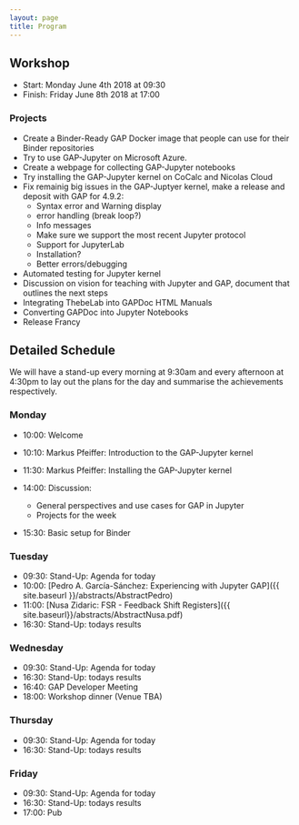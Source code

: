 ```yaml
---
layout: page
title: Program
---
```



## Workshop
* Start: Monday June 4th 2018 at 09:30
* Finish: Friday June 8th 2018 at 17:00

### Projects

* Create a Binder-Ready GAP Docker image that people can use for their Binder repositories
* Try to use GAP-Jupyter on Microsoft Azure.
* Create a webpage for collecting GAP-Jupyter notebooks
* Try installing the GAP-Jupyter kernel on CoCalc and Nicolas Cloud
* Fix remainig big issues in the GAP-Juptyer kernel, make a release and deposit with GAP for 4.9.2:
    * Syntax error and Warning display
    * error handling (break loop?)
    * Info messages
    * Make sure we support the most recent Jupyter protocol
    * Support for JupyterLab
    * Installation?
    * Better errors/debugging
* Automated testing for Jupyter kernel
* Discussion on vision for teaching with Jupyter and GAP, document that outlines the next steps
* Integrating ThebeLab into GAPDoc HTML Manuals
* Converting GAPDoc into Jupyter Notebooks
* Release Francy

## Detailed Schedule

We will have a stand-up every morning at 9:30am and every afternoon at 4:30pm to lay out
the plans for the day and summarise the achievements respectively.

### Monday

* 10:00: Welcome
* 10:10: Markus Pfeiffer: Introduction to the GAP-Jupyter kernel
* 11:30: Markus Pfeiffer: Installing the GAP-Jupyter kernel

* 14:00: Discussion:
    * General perspectives and use cases for GAP in Jupyter
    * Projects for the week
* 15:30: Basic setup for Binder

### Tuesday

* 09:30: Stand-Up: Agenda for today
* 10:00: [Pedro A. García-Sánchez: Experiencing with Jupyter GAP]({{ site.baseurl }}/abstracts/AbstractPedro)
* 11:00: [Nusa Zidaric: FSR - Feedback Shift Registers]({{ site.baseurl}}/abstracts/AbstractNusa.pdf)
* 16:30: Stand-Up: todays results

### Wednesday

* 09:30: Stand-Up: Agenda for today
* 16:30: Stand-Up: todays results
* 16:40: GAP Developer Meeting
* 18:00: Workshop dinner (Venue TBA)

### Thursday

* 09:30: Stand-Up: Agenda for today
* 16:30: Stand-Up: todays results

### Friday

* 09:30: Stand-Up: Agenda for today
* 16:30: Stand-Up: todays results
* 17:00: Pub
